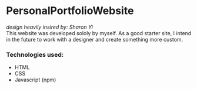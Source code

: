 # PersonalPortfolioWebsite
<em>design heavily insired by: Sharon Yi</em>
<br />
This website was developed sololy by myself. As a good starter site, I intend in the future to work with a designer and create something more custom.

### Technologies used:
- HTML
- CSS
- Javascript (npm)
